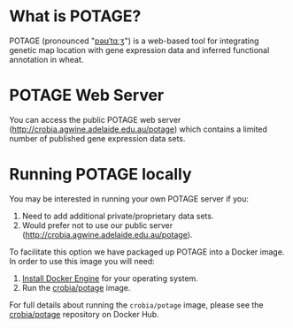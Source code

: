 # What is POTAGE?

POTAGE (pronounced "[pəʊˈtɑːʒ](http://img2.tfd.com/pron/mp3/en/UK/df/dfskskssdfd5drh7.mp3)") is a web-based tool for integrating genetic map location with gene expression data and inferred functional annotation in wheat.

# POTAGE Web Server

You can access the public POTAGE web server (http://crobia.agwine.adelaide.edu.au/potage) which contains a limited number of published gene
expression data sets.

# Running POTAGE locally

You may be interested in running your own POTAGE server if you:

  1. Need to add additional private/proprietary data sets.
  2. Would prefer not to use our public server (http://crobia.agwine.adelaide.edu.au/potage).

To facilitate this option we have packaged up POTAGE into a Docker image. In order to use this image you will need:

  1. [Install Docker Engine](https://docs.docker.com/engine/installation/) for your operating system.
  2. Run the [crobia/potage](https://hub.docker.com/r/crobia/potage/) image.

For full details about running the `crobia/potage` image, please see the [crobia/potage](https://hub.docker.com/r/crobia/potage/) repository on Docker Hub.
